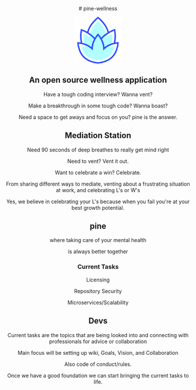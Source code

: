 <p align="center">
# pine-wellness
</p>
<div align="center">

![blue pine cone](logos/seafoam__green__128.png)

</div>

<div align="center">

## An open source wellness application

Have a tough coding interview? Wanna vent?

Make a breakthrough in some tough code? Wanna boast?

Need a space to get aways and focus on you? pine is the answer.

## Mediation Station

Need 90 seconds of deep breathes to really get mind right

Need to vent? Vent it out.

Want to celebrate a win? Celebrate.

From sharing different ways to mediate, venting about a frustrating situation at work, and celebrating L's or W's

Yes, we believe in celebrating your L's because when you fail you're at your best growth potential.

## pine

<p align="center">
where taking care of your mental health
</p>
<p align="center">
is always better together
</p>

</div>

<div align="center">

### Current Tasks

Licensing

Repository Security

Microservices/Scalability

</div>

<div align="center">

## Devs

<p align="center">

Current tasks are the topics that are being looked into and connecting with professionals for advice or collaboration

</p>

<p align="center">
Main focus will be setting up wiki, Goals, Vision, and Collaboration
</p>

<p align="center">
Also code of conduct/rules.
</p>

<p align="center">
Once we have a good foundation we can start bringing the current tasks to life.
</p>

</div>
